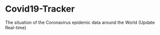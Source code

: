 # Covid19-Tracker
The situation of the Coronavirus epidemic data around the World (Update Real-time)
